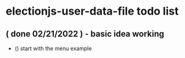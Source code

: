 # electionjs-user-data-file todo list


## ( done 02/21/2022 ) - basic idea working
* () start with the menu example
